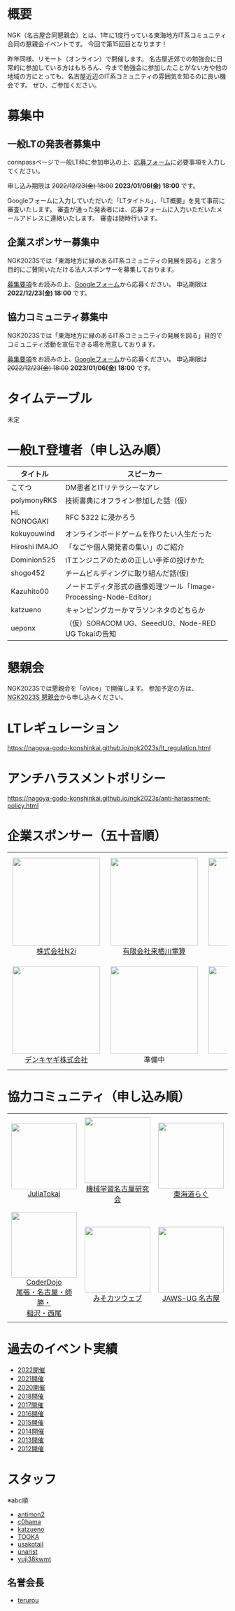 # 概要
NGK（名古屋合同懇親会）とは、1年に1度行っている東海地方IT系コミュニティ合同の懇親会イベントです。
今回で第15回目となります！

昨年同様、リモート（オンライン）で開催します。
名古屋近郊での勉強会に日常的に参加している方はもちろん、今まで勉強会に参加したことがない方や他の地域の方にとっても、名古屋近辺のIT系コミュニティの雰囲気を知るのに良い機会です。
ぜひ、ご参加ください。

# 募集中
## 一般LTの発表者募集中
connpassページで一般LT枠に参加申込の上、[応募フォーム](https://forms.gle/3HGAbpPuhMCvGPFS8)に必要事項を入力してください。

申し込み期限は ~~2022/12/23(金) 18:00~~ **2023/01/06(金) 18:00** です。

Googleフォームに入力していただいた「LTタイトル」、「LT概要」を見て事前に審査いたします。
審査が通った発表者には、応募フォームに入力いただいたメールアドレスに連絡いたします。
審査は随時行います。


## 企業スポンサー募集中
NGK2023Sでは「東海地方に縁のあるIT系コミュニティの発展を図る」と言う目的にご賛同いただける法人スポンサーを募集しております。

[募集要項](https://nagoya-godo-konshinkai.github.io/ngk2023s/sponsors-prospectus.html)をお読みの上、[Googleフォーム](https://docs.google.com/forms/d/e/1FAIpQLSfaJ_VQ6WtGt1XFVoCEXNyWb1zGIB9k2TQmU7zrEvP62XCmTw/viewform)から応募ください。
申込期限は **2022/12/23(金) 18:00** です。

 
##  協力コミュニティ募集中
NGK2023Sでは「東海地方に縁のあるIT系コミュニティの発展を図る」目的でコミュニティ活動を宣伝できる場を用意しております。


[募集要項](https://nagoya-godo-konshinkai.github.io/ngk2023s/community-prospectus.html)をお読みの上、[Googleフォーム](https://docs.google.com/forms/d/e/1FAIpQLScbjVzbh4rcjslGmeryL8I4CT5XgwveX49GRNIrPXeWBh67uQ/viewform)から応募ください。
申込期限は ~~2022/12/23(金) 18:00~~ **2023/01/06(金) 18:00** です。


# タイムテーブル
未定

# 一般LT登壇者（申し込み順）
|  タイトル  |  スピーカー  |
| ---- | ---- |
|こてつ|DM患者とITリテラシーなアレ|
|polymonyRKS|技術書典にオフライン参加した話（仮）|
|Hi. NONOGAKI|RFC 5322 に浸かろう|
|kokuyouwind|オンラインボードゲームを作りたい人生だった|
|Hiroshi IMAJO|「なごや個人開発者の集い」のご紹介|
|Dominion525|ITエンジニアのための正しい手斧の投げかた|
|shogo452|チームビルディングに取り組んだ話(仮)|
|Kazuhito00|ノードエディタ形式の画像処理ツール「Image-Processing-Node-Editor」|
|katzueno|キャンピングカーかマラソンネタのどちらか|
|ueponx|（仮）SORACOM UG、SeeedUG、Node-RED UG Tokaiの告知|





# 懇親会
NGK2023Sでは懇親会を「oVice」で開催します。
参加予定の方は、[NGK2023S 懇親会](https://ngk2022s.connpass.com/event/268542/)から申し込みください。

	
# LTレギュレーション
https://nagoya-godo-konshinkai.github.io/ngk2023s/lt_regulation.html

# アンチハラスメントポリシー
https://nagoya-godo-konshinkai.github.io/ngk2023s/anti-harassment-policy.html



# 企業スポンサー（五十音順）
<table>
<tr>
<td align="center" style="padding: 12px;"><img width="200px" src="https://nagoya-godo-konshinkai.github.io/ngk2023s/img/sponsor/n2i.png"/><br/><a href="https://n2i.jp/">株式会社N2i</a></td>
<td align="center" style="padding: 12px;"><img width="200px" src="https://nagoya-godo-konshinkai.github.io/ngk2023s/img/sponsor/kci.png"/><br/><a href="https://kurusugawa.jp/">有限会社来栖川電算</a></td>
<td align="center" style="padding: 12px;"><img width="200px" src="https://nagoya-godo-konshinkai.github.io/ngk2023s/img/sponsor/freee.png"/><br/><a href="https://corp.freee.co.jp/">freee株式会社</a></td>
<td align="center" style="padding: 12px;"><img width="200px" src="https://nagoya-godo-konshinkai.github.io/ngk2023s/img/sponsor/money-forward.png"/><br/><a href="https://moneyforward.com/">株式会社マネーフォワード</a></td>
</tr>
<tr>
<td align="center" style="padding: 12px;"><img width="200px" src="https://nagoya-godo-konshinkai.github.io/ngk2023s/img/sponsor/denkiyagi.png"/><br/><a href="https://denkiyagi.jp/">デンキヤギ株式会社</a></td>
<td align="center" style="padding: 12px;"><img width="200px" src="https://nagoya-godo-konshinkai.github.io/ngk2023s/img/sponsor/empty.png"/><br/>準備中</td>
<td align="center" style="padding: 12px;"><img width="200px" src="https://nagoya-godo-konshinkai.github.io/ngk2023s/img/sponsor/empty.png"/><br/>準備中</td>
</tr>
</table>


# 協力コミュニティ（申し込み順）
<table>
<tr>
<td align="center" style="padding: 9px;"><img width="150px" src="https://nagoya-godo-konshinkai.github.io/ngk2023s/img/community/julia-tokai.jpg"/><br/><a href="https://juliatokai.connpass.com/">JuliaTokai</a></td>
<td align="center" style="padding: 9px;"><img width="150px" src="https://nagoya-godo-konshinkai.github.io/ngk2023s/img/community/ml-nagoya.png"/><br/><a href="https://machine-learning.connpass.com/">機械学習名古屋研究会</a></td>
<td align="center" style="padding: 9px;"><img width="150px" src="https://nagoya-godo-konshinkai.github.io/ngk2023s/img/community/empty.png"/><br/><a href="https://tokaidolug.colorfultime.net">東海道らぐ</a></td>
<td align="center" style="padding: 9px;"><img width="150px" src="https://nagoya-godo-konshinkai.github.io/ngk2023s/img/community/othlotech.png"/><br/><a href="https://www.othlo.tech/">OthloTech</a></td>
</tr>
<tr>
<td align="center" style="padding: 9px;"><img width="150px" src="https://nagoya-godo-konshinkai.github.io/ngk2023s/img/community/empty.png"/><br/><a href="https://coderdojo.jp">CoderDojo
<br>尾張・名古屋・師勝・<br>稲沢・西尾</a></td>
<td align="center" style="padding: 9px;"><img width="150px" src="https://nagoya-godo-konshinkai.github.io/ngk2023s/img/community/misokatsu-web.png"/><br/><a href="https://miso-katsu.web.app/">みそカツウェブ</a></td>
<td align="center" style="padding: 9px;"><img width="150px" src="https://nagoya-godo-konshinkai.github.io/ngk2023s/img/community/empty.png"/><br/><a href="https://jawsug-nagoya.doorkeeper.jp/">JAWS-UG 名古屋</a></td>
<td align="center" style="padding: 9px;"><img width="150px" src="https://nagoya-godo-konshinkai.github.io/ngk2023s/img/community/empty.png"/><br/><a href="https://gdg.community.dev/gdg-nagoya/">GDG Nagoya</a></td>
</tr>
</table>



# 過去のイベント実績
* [2022開催](https://ngk2022s.connpass.com/event/233520/)
* [2021開催](https://ngk2021s.netlify.app/)
* [2020開催](https://ngk2020s.netlify.app/)
* [2018開催](https://ngk2018b.connpass.com/)
* [2017開催](https://ngk2017b.connpass.com/)
* [2016開催](https://ngk2016b.connpass.com/)
* [2015開催](https://ngk2015b.connpass.com/)
* [2014開催](https://ngk2014b.connpass.com/)
* [2013開催](https://connpass.com/event/3771/)
* [2012開催](https://connpass.com/event/1036/)


# スタッフ
※abc順

* [antimon2](https://connpass.com/user/antimon2/open/)
* [c0hama](https://connpass.com/user/c0hama/open/)
* [katzueno](https://connpass.com/user/katzueno/open/)
* [TOOKA](https://connpass.com/user/TOOKA/open/)
* [usakotail](https://connpass.com/user/usakotail/open/)
* [unarist](https://connpass.com/user/unarist/open/)
* [yuji38kwmt](https://connpass.com/user/yuji38kwmt/open/)

## 名誉会長
* [terurou](https://connpass.com/user/terurou/)